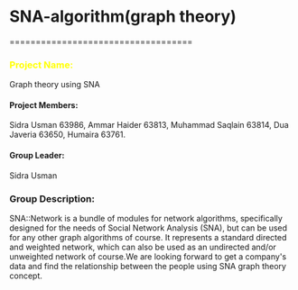 # SNA-algorithm(graph theory)
===================================
<!DOCTYPE html>
<html>
<head>
<body>

<h3 style="color:#FFFF00;">Project Name: </h3> <p>Graph theory using SNA</p>
<h4>Project Members:</h4> <p> Sidra Usman 63986, Ammar Haider 63813, Muhammad Saqlain 63814, Dua Javeria 63650, Humaira 63761.</p>
<h4>Group Leader:</h4> <p> Sidra Usman </p>
<h3> Group Description: </h3>
<p> SNA::Network is a bundle of modules for network algorithms, specifically designed for the needs of Social Network Analysis (SNA), but can be used for any other graph algorithms of course. It represents a standard directed and weighted network, which can also be used as an undirected and/or unweighted network of course.We are looking forward to get a company's data and find the relationship between the people using SNA graph theory concept.</p>

</body>
</html>
